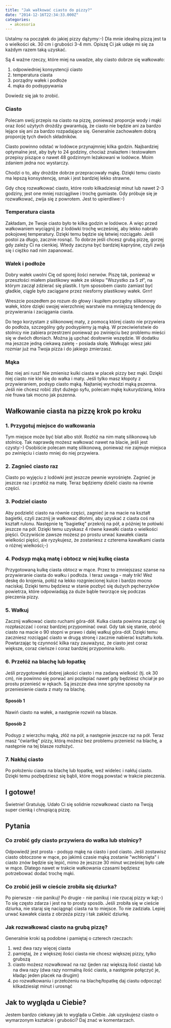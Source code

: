 ```yaml
---
title: "Jak wałkować ciasto do pizzy?"
date: "2014-12-16T22:34:33.000Z"
categories: 
  - akcesoria
---
```


Ustalmy na początek do jakiej pizzy dążymy:-) Dla mnie idealną pizzą jest ta o wielkości ok. 30 cm i grubości 3-4 mm. Opiszę Ci jak udaje mi się za każdym razem taką uzyskać.

Są 4 ważne rzeczy, które miej na uwadze, aby ciasto dobrze się wałkowało:

1. odpowiedniej konsystencji ciasto
2. temperatura ciasta
3. porządny wałek i podłoże
4. mąka do podsypywania

Dowiedz się jak to zrobić.

### Ciasto

Polecam swój przepis na ciasto na pizzę, ponieważ proporcje wody i mąki oraz ilość użytych drożdży gwarantują, że ciasto nie będzie ani za bardzo lejące się ani za bardzo rozpadające się. Generalnie zachowałem dobrą proporcję tych dwóch składników.

Ciasto powinno odstać w lodówce przynajmniej kilka godzin. Najbardziej optymalne jest, aby były to 24 godziny, chociaż znalazłem i testowałem przepisy piszące o nawet 48 godzinnym leżakowani w lodówce. Moim zdaniem jedna noc wystarczy.

Chodzi o to, aby drożdże dobrze przepracowały mąkę. Dzięki temu ciasto ma lepszą konsystencję, smak i jest bardziej lekko strawne.

Gdy chcę rozwałkować ciasto, które rosło kilkadziesiąt minut lub nawet 2-3 godziny, jest one mniej rozciągliwe i trochę gumiaste. Gdy próbuje się je rozwałkować, zwija się z powrotem. Jest to upierdliwe:-)

### Temperatura ciasta

Zakładam, że Twoje ciasto było te kilka godzin w lodówce. A więc przed wałkowaniem wyciągnij je z lodówki trochę wcześniej, aby lekko nabrało pokojowej temperatury. Dzięki temu będzie się łatwiej rozciągało. Jeśli postoi za długo, zacznie rosnąć. To dobrze jeśli chcesz grubą pizzę, gorzej gdy zależy Ci na cienkiej. Wtedy zaczyna być bardziej kapryśne, czyli zwija się i ciężko nad nim zapanować.

### Wałek i podłoże

Dobry wałek uwolni Cię od sporej ilości nerwów. Piszę tak, ponieważ w przeszłości miałem plastikowy wałek ze sklepu "Wszystko za 5 zł", na którym zaczął zdzierać się plastik. I tym sposobem ciasto zamiast być gładkie, ciągle było zaciągane przez niesforny plastikowy wałek. Grrr!

Wreszcie poszedłem po rozum do głowy i kupiłem porządny silikonowy wałek, które dzięki swojej wierzchniej warstwie ma mniejszą tendencję do przywierania i zaciągania ciasta.

Do tego korzystam z silikonowej maty, z pomocą której ciasto nie przywiera do podłoża, szczególny gdy podsypiemy ją mąką. W przeciwieństwie do stolnicy nie zabiera przestrzeni ponieważ po zwinięciu bez problemu mieści się w dwóch dłoniach. Można ją upchać dosłownie wszędzie. W dodatku ma jeszcze jedną ciekawą zaletę - posiada skalę. Wałkując wiesz jaki rozmiar już ma Twoja pizza i do jakiego zmierzasz.

### Mąka

Bez niej ani rusz! Nie zmienisz kulki ciasta w placek pizzy bez mąki. Dzięki niej ciasto nie klei się do wałka i maty. Jeśli tylko masz kłopoty z przywieraniem, podsyp ciasto mąką. Najtaniej wychodzi mąką pszenna. Jeśli nie chcesz robić zbyt dużego syfu, polecam mąkę kukurydzianą, która nie fruwa tak mocno jak pszenna.

## Wałkowanie ciasta na pizzę krok po kroku

### 1\. Przygotuj miejsce do wałkowania

Tym miejsce może być blat albo stół. Rozłóż na nim matę silikonową lub stolnicę. Tak naprawdę możesz wałkować nawet na blacie, jeśli jest czysty:-) Osobiście polecam matę silikonową, ponieważ nie zajmuje miejsca po zwinięciu i ciasto mniej do niej przywiera.

### 2\. Zagnieć ciasto raz

Ciasto po wyjęciu z lodówki jest jeszcze pewnie wyrośnięte. Zagnieć je jeszcze raz i przełóż na matę. Teraz będziemy dzielić ciasto na równie części.

### 3\. Podziel ciasto

Aby podzielić ciasto na równie części, zagnieć je na macie na kształt bagietki, czyli zacznij je wałkować dłońmi, aby uzyskać z ciasta coś na kształt rulonu. Następnie tę "bagietkę" przekrój na pół, a później te połówki jeszcze na pół. Dzięki temu uzyskasz 4 równe kawałki ciasta o wielkości pięści. Oczywiście zawsze możesz po prostu urwać kawałek ciasta wielkości pięści, ale ryzykujesz, że zostaniesz z czterema kawałkami ciasta o różnej wielkości;-)

### 4\. Podsyp mąką matę i obtocz w niej kulkę ciasta

Przygotowaną kulkę ciasta obtocz w mące. Przez to zmniejszasz szanse na przywieranie ciasta do wałku i podłoża. I teraz uwaga - mały trik! Weź deskę do krojenia, połóż na lekko rozgniecionej kulce i bardzo mocno naciskaj. Dzięki temu będziesz w stanie pozbyć się dużych pęcherzyków powietrza, które odpowiadają za duże bąble tworzące się podczas pieczenia pizzy.

### 5\. Wałkuj

Zacznij wałkować ciasto ruchami góra-dół. Kulka ciasta powinna zacząć się rozpłaszczać i coraz bardziej przypominać owal. Gdy tak się stanie, obróć ciasto na macie o 90 stopni w prawo i dalej wałkuj góra-dół. Dzięki temu zaczniesz rozciągać ciasto w drugą stronę i zacznie nabierać kształtu koła. Powtarzając tę czynność kilka razy zauważysz, że ciasto jest coraz większe, coraz cieńsze i coraz bardziej przypomina koło.

### 6\. Przełóż na blachę lub łopatkę

Jeśli przygotowałeś dobrej jakości ciasto i ma zadaną wielkość (tj. ok 30 cm), nie powinno się porwać ani pozlepiać nawet gdy będziesz chciał je po prostu przenieść w rękach. Są jeszcze dwa inne sprytne sposoby na przeniesienie ciasta z maty na blachę.

#### Sposób 1

Nawiń ciasto na wałek, a następnie rozwiń na blasze.

#### Sposób 2

Podsyp z wierzchu mąką, złóż na pół, a następnie jeszcze raz na pół. Teraz masz "ćwiartkę" pizzy, którą możesz bez problemu przenieść na blachę, a następnie na tej blasze rozłożyć.

### 7\. Nakłuj ciasto

Po położeniu ciasta na blachę lub łopatkę, weź widelec i nakłuj ciasto. Dzięki temu pozbędziesz się bąbli, które mogą powstać w trakcie pieczenia.

## I gotowe!

Świetnie! Gratuluję. Udało Ci się solidnie rozwałkować ciasto na Twoją super cienką i chrupiącą pizzę.

## Pytania

### Co zrobić gdy ciasto przywiera do wałka lub stolnicy?

Odpowiedź jest prosta - podsyp mąkę na ciasto i pod ciasto. Jeśli zostawisz ciasto obtoczone w mące, po jakimś czasie mąką zostanie "wchłonięta" i ciasto znów będzie się lepić, mimo że jeszcze 30 minut wcześniej było całe w mące. Dlatego nawet w trakcie wałkowania czasami będziesz potrzebować dodać trochę mąki.

### Co zrobić jeśli w cieście zrobiła się dziurka?

Po pierwsze - nie panikuj! Po drugie - nie panikuj i nie rzucaj pizzy w kąt;-) To się często zdarza i jest na to prosty sposób. Jeśli zrobiła się w cieście dziurka, nie staraj się naciągnąć ciasta na to miejsce. To nie zadziała. Lepiej urwać kawałek ciasta z obrzeża pizzy i tak zakleić dziurkę.

### Jak rozwałkować ciasto na grubą pizzę?

Generalnie kroki są podobne i pamiętaj o czterech rzeczach:

1. weź dwa razy więcej ciasta
2. pamiętaj, że z większej ilości ciasta nie chcesz większej pizzy, tylko grubszą
3. ciasto możesz rozwałkować na raz (jeden raz większą ilość ciasta) lub na dwa razy (dwa razy normalną ilość ciasta, a następnie połączyć je, kładąc jeden placek na drugim)
4. po rozwałkowaniu i przełożeniu na blachę/łopatkę daj ciastu odpocząć kilkadziesiąt minut i urosnąć

## Jak to wygląda u Ciebie?

Jestem bardzo ciekawy jak to wygląda u Ciebie. Jak uzyskujesz ciasto o wymarzonym kształcie i grubości? Daj znać w komentarzach.
